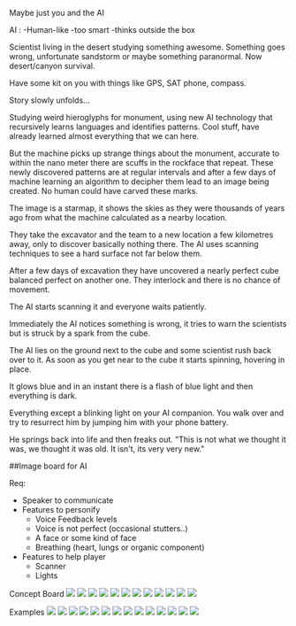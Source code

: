 
Maybe just you and the AI

AI :
-Human-like
-too smart
-thinks outside the box

Scientist living in the desert studying something awesome. Something goes wrong, unfortunate sandstorm or maybe something paranormal. Now desert/canyon survival.

Have some kit on you with things like GPS, SAT phone, compass.

Story slowly unfolds...

Studying weird hieroglyphs for monument, using new AI technology that recursively learns languages and identifies patterns. Cool stuff, have already learned almost everything that we can here.

But the machine picks up strange things about the monument, accurate to within the nano meter there are scuffs in the rockface that repeat. These newly discovered patterns are at regular intervals and after a few days of machine learning an algorithm to decipher them lead to an image being created. No human could have carved these marks.

The image is a starmap, it shows the skies as they were thousands of years ago from what the machine calculated as a nearby location. 

They take the excavator and the team to a new location a few kilometres away, only to discover basically nothing there. The AI uses scanning techniques to see a hard surface not far below them.

After a few days of excavation they have uncovered a nearly perfect cube balanced perfect on another one. They interlock and there is no chance of movement.

The AI starts scanning it and everyone waits patiently.

Immediately the AI notices something is wrong, it tries to warn the scientists but is struck by a spark from the cube.

The AI lies on the ground next to the cube and some scientist rush back over to it. As soon as you get near to the cube it starts spinning, hovering in place.

It glows blue and in an instant there is a flash of blue light and then everything is dark.

Everything except a blinking light on your AI companion. You walk over and try to resurrect him by jumping him with your phone battery.

He springs back into life and then freaks out. "This is not what we thought it was, we thought it was old. It isn't, its very very new."

##Image board for AI

Req:

* Speaker to communicate
* Features to personify
    * Voice Feedback levels 
    * Voice is not perfect (occasional stutters..)
    * A face or some kind of face
    * Breathing (heart, lungs or organic component)
* Features to help player
    * Scanner
    * Lights
    
Concept Board
![](http://orig15.deviantart.net/6101/f/2007/195/d/9/robot_concept_by_hideyoshi.jpg)
![](https://pbs.twimg.com/media/BtW-pC5CAAEB-Yh.jpg)
![](http://www.igorstshirts.com/blog/conceptrobots/okubo_robot_concepts.jpg)
![](https://s-media-cache-ak0.pinimg.com/originals/d8/c1/81/d8c1815595c08c75b50e9d5691448f9c.jpg)
![](http://static1.squarespace.com/static/5238f1eee4b0272ea0785c98/523e84b9e4b07afea7f3f033/523e84fbe4b0a2758275611e/1431406583710/ConstructorBotSketches3.jpg?format=1500w)
![](https://s-media-cache-ak0.pinimg.com/originals/8d/62/d2/8d62d2ca7aba4c3115f00eec98237036.jpg)
![](https://pbs.twimg.com/media/CfhrX0FVAAMKE6R.jpg)
![](http://orig03.deviantart.net/1bd3/f/2013/028/b/2/npc_concepts__1_by_talros-d5t1ujj.jpg)
![](http://img15.deviantart.net/93a7/i/2011/023/8/1/crab_bot_process_by_gotcharabbit-d37utdh.jpg)
![](http://orig05.deviantart.net/4d8a/f/2011/041/3/0/daily_robot_v2_6_by_lordvenom05-d398u28.jpg)
![](http://pre11.deviantart.net/ff72/th/pre/i/2016/035/d/d/robots_doodlesheet__1_by_sly_mk3-d9qj7r9.jpg)
![](http://orig15.deviantart.net/a9dd/f/2008/142/a/c/oingo_boingo_fan_with_railgun_by_raz42.jpg)

Examples
![](http://shortyawards.com.s3.amazonaws.com/entries/Ge_ZF_NEW-CharacterUpdate_CustomShells-ZachBraff.png)
![](https://cdn0.vox-cdn.com/thumbor/7iQpM8wY6XWWUtYKy_OVP4wOic0=/0x0:1920x1080/1600x900/cdn0.vox-cdn.com/uploads/chorus_image/image/47118206/destiny-ghost.0.0.jpg)
![](http://guides.gamepressure.com/soma/gfx/word/355217724.jpg)
![](http://67.media.tumblr.com/ce4066f16cf3bfdc92e9953c7744a27d/tumblr_nwt9tkCqvZ1r6r0hto1_500.jpg)
![](http://wallpapercave.com/wp/ujLxnRp.png)
![](https://pbs.twimg.com/profile_images/679154009949650944/hK_N09QV.jpg)
![](http://static.srcdn.com/wp-content/uploads/Bumblebee-in-Transformers.jpg)
![](http://vignette1.wikia.nocookie.net/disney/images/8/89/Baymax_Official_2014.JPG/revision/latest?cb=20140714230744)
![](https://cdn0.vox-cdn.com/thumbor/u15_zhrz91Xy3TOTM1ShR9IA8CQ=/0x0:1100x619/1600x900/cdn0.vox-cdn.com/uploads/chorus_image/image/46509360/ratchet_clank_ps4.0.0.jpg)
![](http://www.fullhdwpp.com/wp-content/uploads/Wheatley_FullHDWpp.com_.jpg)
![](http://www.smashbros.com/images/character/secret06/main.png)
![](http://www.pimpknowledge.com/wp-content/uploads/2014/02/Bender-Fry.jpg)
![](http://vignette1.wikia.nocookie.net/jimmyneutron/images/a/a0/Vlcsnap-2012-12-02-15h13m21s153.png/revision/latest?cb=20121202211852)
![](https://s-media-cache-ak0.pinimg.com/564x/e7/79/e9/e779e92fe299aac175955c35fe6112af.jpg)
